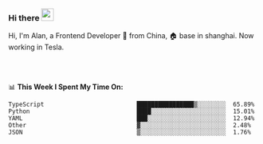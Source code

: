 ### Hi there <img src="https://media.giphy.com/media/hvRJCLFzcasrR4ia7z/giphy.gif" width="25px">

<!-- ![visitors](https://visitor-badge.glitch.me/badge?page_id=dislfyer.dislfyer) -->

Hi, I'm Alan, a Frontend Developer 🚀 from China, 🏠 base in shanghai. Now working in Tesla.

<br/>
<br/>

📊 **This Week I Spent My Time On:**


<!--START_SECTION:waka-->

```text
TypeScript                          ████████████████▒░░░░░░░░  65.89%
Python                              ████░░░░░░░░░░░░░░░░░░░░░  15.01%
YAML                                ███░░░░░░░░░░░░░░░░░░░░░░  12.94%
Other                               ▓░░░░░░░░░░░░░░░░░░░░░░░░  2.48%
JSON                                ▒░░░░░░░░░░░░░░░░░░░░░░░░  1.76%
```

<!--END_SECTION:waka-->

<!--
**About Me:**
 -->

